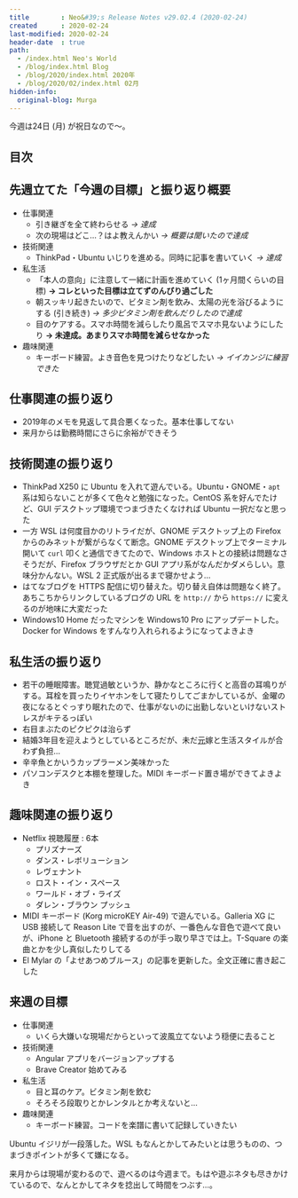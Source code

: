 ```yaml
---
title        : Neo&#39;s Release Notes v29.02.4 (2020-02-24)
created      : 2020-02-24
last-modified: 2020-02-24
header-date  : true
path:
  - /index.html Neo's World
  - /blog/index.html Blog
  - /blog/2020/index.html 2020年
  - /blog/2020/02/index.html 02月
hidden-info:
  original-blog: Murga
---
```


今週は24日 (月) が祝日なので〜。

## 目次

## 先週立てた「今週の目標」と振り返り概要

- 仕事関連
  - 引き継ぎを全て終わらせる _→ 達成_
  - 次の現場はどこ…？はよ教えんかい _→ 概要は聞いたので達成_
- 技術関連
  - ThinkPad・Ubuntu いじりを進める。同時に記事を書いていく _→ 達成_
- 私生活
  - 「本人の意向」に注意して一緒に計画を進めていく (1ヶ月間くらいの目標) __→ コレといった目標は立てずのんびり過ごした__
  - 朝スッキリ起きたいので、ビタミン剤を飲み、太陽の光を浴びるようにする (引き続き) _→ 多少ビタミン剤を飲んだりしたので達成_
  - 目のケアする。スマホ時間を減らしたり風呂でスマホ見ないようにしたり __→ 未達成。あまりスマホ時間を減らせなかった__
- 趣味関連
  - キーボード練習。よき音色を見つけたりなどしたい _→ イイカンジに練習できた_

## 仕事関連の振り返り

- 2019年のメモを見返して具合悪くなった。基本仕事してない
- 来月からは勤務時間にさらに余裕ができそう

## 技術関連の振り返り

- ThinkPad X250 に Ubuntu を入れて遊んでいる。Ubuntu・GNOME・`apt` 系は知らないことが多くて色々と勉強になった。CentOS 系を好んでたけど、GUI デスクトップ環境でつまづきたくなければ Ubuntu 一択だなと思った
- 一方 WSL は何度目かのリトライだが、GNOME デスクトップ上の Firefox からのみネットが繋がらなくて断念。GNOME デスクトップ上でターミナル開いて `curl` 叩くと通信できてたので、Windows ホストとの接続は問題なさそうだが、Firefox ブラウザだとか GUI アプリ系がなんだかダメらしい。意味分かんない。WSL 2 正式版が出るまで寝かせよう…
- はてなブログを HTTPS 配信に切り替えた。切り替え自体は問題なく終了。あちこちからリンクしているブログの URL を `http://` から `https://` に変えるのが地味に大変だった
- Windows10 Home だったマシンを Windows10 Pro にアップデートした。Docker for Windows をすんなり入れられるようになってよきよき

## 私生活の振り返り

- 若干の睡眠障害。聴覚過敏というか、静かなところに行くと高音の耳鳴りがする。耳栓を買ったりイヤホンをして寝たりしてごまかしているが、金曜の夜になるとぐっすり眠れたので、仕事がないのに出勤しないといけないストレスがキテるっぽい
- 右目まぶたのピクピクは治らず
- 結婚3年目を迎えようとしているところだが、未だ<ins datetime="2021-03-26T00:00Z">元</ins>嫁と生活スタイルが合わず負担…
- 辛辛魚とかいうカップラーメン美味かった
- パソコンデスクと本棚を整理した。MIDI キーボード置き場ができてよきよき

## 趣味関連の振り返り

- Netflix 視聴履歴 : 6本
  - プリズナーズ
  - ダンス・レボリューション
  - レヴェナント
  - ロスト・イン・スペース
  - ワールド・オブ・ライズ
  - ダレン・ブラウン プッシュ
- MIDI キーボード (Korg microKEY Air-49) で遊んでいる。Galleria XG に USB 接続して Reason Lite で音を出すのが、一番色んな音色で遊べて良いが、iPhone と Bluetooth 接続するのが手っ取り早さでは上。T-Square の楽曲とかを少し真似したりしてる
- El Mylar の「よせあつめブルース」の記事を更新した。全文正確に書き起こした

## 来週の目標

- 仕事関連
  - いくら大嫌いな現場だからといって波風立てないよう穏便に去ること
- 技術関連
  - Angular アプリをバージョンアップする
  - Brave Creator 始めてみる
- 私生活
  - 目と耳のケア。ビタミン剤を飲む
  - そろそろ段取りとかレンタルとか考えないと…
- 趣味関連
  - キーボード練習。コードを楽譜に書いて記録していきたい

Ubuntu イジリが一段落した。WSL もなんとかしてみたいとは思うものの、つまづきポイントが多くて嫌になる。

来月からは現場が変わるので、遊べるのは今週まで。もはや遊ぶネタも尽きかけているので、なんとかしてネタを捻出して時間をつぶす…。
